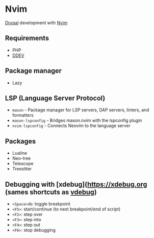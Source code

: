 # Nvim

[Drupal](https://www.drupal.org) development with [Nvim](https://neovim.io)

## Requirements
- PHP
- [DDEV](https://ddev.com)

## Package manager
- Lazy

## LSP (Language Server Protocol)
- `mason` - Package manager for LSP servers, DAP servers, linters, and formatters
- `mason-lspconfig` - Bridges mason.nvim with the lspconfig plugin
- `nvim-lspconfig` - Connects Neovim to the language server

## Packages
- Lualine
- Neo-tree
- Telescope
- Treesitter

## Debugging with [xdebug](https://xdebug.org (sames shortcuts as [vdebug](https://github.com/vim-vdebug/vdebug))
- `<Space>db`: toggle breakpoint
- `<F5>`: start/continue (to next breakpoint/end of script)
- `<F2>`: step over
- `<F3>`: step into
- `<F4>`: step out
- `<F6>`: stop debugging
